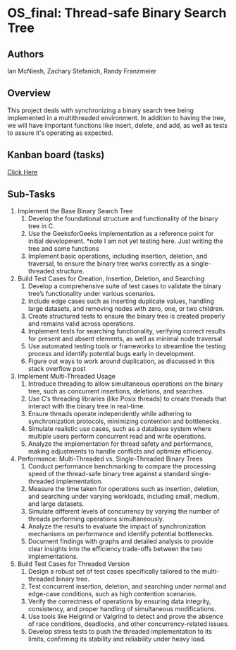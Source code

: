 # OS_final: Thread-safe Binary Search Tree

## Authors
Ian McNiesh, Zachary Stefanich, Randy Franzmeier

## Overview
This project deals with synchronizing a binary search tree being implemented in a multithreaded environment. In addition to having the tree, we will have important functions like insert, delete, and add, as well as tests to assure it's operating as expected.

## Kanban board (tasks)
[Click Here](https://github.com/users/randyfranzmeier/projects/1/views/1) 

## Sub-Tasks
1. Implement the Base Binary Search Tree
    1. Develop the foundational structure and functionality of the binary tree in C.
    2. Use the GeeksforGeeks implementation as a reference point for initial development. *note I am not yet testing here. Just writing the tree and some functions
    3. Implement basic operations, including insertion, deletion, and traversal, to ensure the binary tree works correctly as a single-threaded structure.
2. Build Test Cases for Creation, Insertion, Deletion, and Searching
    1. Develop a comprehensive suite of test cases to validate the binary tree’s functionality under various scenarios.
    2. Include edge cases such as inserting duplicate values, handling large datasets, and removing nodes with zero, one, or two children.
    3. Create structured tests to ensure the binary tree is created properly and remains valid across operations.
    4. Implement tests for searching functionality, verifying correct results for present and absent elements, as well as minimal node traversal
    5. Use automated testing tools or frameworks to streamline the testing process and identify potential bugs early in development.
    6. Figure out ways to work around duplication, as discussed in this stack overflow post
3. Implement Multi-Threaded Usage
    1. Introduce threading to allow simultaneous operations on the binary tree, such as concurrent insertions, deletions, and searches.
    2. Use C’s threading libraries (like Posix threads) to create threads that interact with the binary tree in real-time.
    3. Ensure threads operate independently while adhering to synchronization protocols, minimizing contention and bottlenecks.
    4. Simulate realistic use cases, such as a database system where multiple users perform concurrent read and write operations.
    5. Analyze the implementation for thread safety and performance, making adjustments to handle conflicts and optimize efficiency.
4. Performance: Multi-Threaded vs. Single-Threaded Binary Trees
    1. Conduct performance benchmarking to compare the processing speed of the thread-safe binary tree against a standard single-threaded implementation.
    2. Measure the time taken for operations such as insertion, deletion, and searching under varying workloads, including small, medium, and large datasets.
    3. Simulate different levels of concurrency by varying the number of threads performing operations simultaneously.
    4. Analyze the results to evaluate the impact of synchronization mechanisms on performance and identify potential bottlenecks.
    5. Document findings with graphs and detailed analysis to provide clear insights into the efficiency trade-offs between the two implementations. 
5. Build Test Cases for Threaded Version
    1. Design a robust set of test cases specifically tailored to the multi-threaded binary tree.
    2. Test concurrent insertion, deletion, and searching under normal and edge-case conditions, such as high contention scenarios.
    3. Verify the correctness of operations by ensuring data integrity, consistency, and proper handling of simultaneous modifications.
    4. Use tools like Helgrind or Valgrind to detect and prove the absence of race conditions, deadlocks, and other concurrency-related issues.
    5. Develop stress tests to push the threaded implementation to its limits, confirming its stability and reliability under heavy load.
